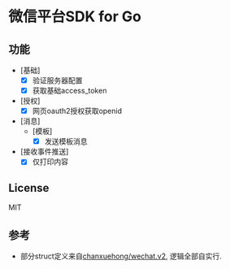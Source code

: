 # 微信平台SDK for Go

## 功能
- [基础]
	- [x] 验证服务器配置
	- [x] 获取基础access_token
- [授权]
	- [x] 网页oauth2授权获取openid
- [消息]
	- [模板]
		- [x] 发送模板消息
- [接收事件推送]
	- [x] 仅打印内容

## License
MIT

## 参考
- 部分struct定义来自[chanxuehong/wechat.v2](https://gopkg.in/chanxuehong/wechat.v2), 逻辑全部自实行.